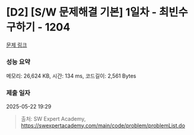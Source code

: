 # [D2] [S/W 문제해결 기본] 1일차 - 최빈수 구하기 - 1204 

[문제 링크](https://swexpertacademy.com/main/code/problem/problemDetail.do?contestProbId=AV13zo1KAAACFAYh) 

### 성능 요약

메모리: 26,624 KB, 시간: 134 ms, 코드길이: 2,561 Bytes

### 제출 일자

2025-05-22 19:29



> 출처: SW Expert Academy, https://swexpertacademy.com/main/code/problem/problemList.do